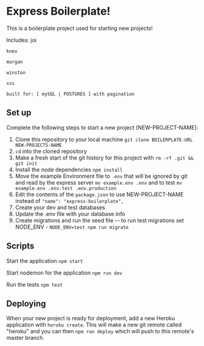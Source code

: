 # Express Boilerplate!

This is a boilerplate project used for starting new projects!

Includes:
    joi
    
    knex
    
    morgan
    
    winston
    
    xss
    
    built for: [ mySQL | POSTGRES ] with pagination


## Set up

Complete the following steps to start a new project (NEW-PROJECT-NAME):

1. Clone this repository to your local machine `git clone BOILERPLATE-URL NEW-PROJECTS-NAME`
2. `cd` into the cloned repository
3. Make a fresh start of the git history for this project with `rm -rf .git && git init`
4. Install the node dependencies `npm install`
5. Move the example Environment file to `.env` that will be ignored by git and read by the express server `mv example.env .env` and to test `mv example.env .env.test .env.production`
6. Edit the contents of the `package.json` to use NEW-PROJECT-NAME instead of `"name": "express-boilerplate",`
7. Create your dev and test databases 
8. Update the .env file with your database info
9. Create migrations and run the seed file -- to run test migrations set NODE_ENV - `NODE_ENV=test npm run migrate`

## Scripts

Start the application `npm start`

Start nodemon for the application `npm run dev`

Run the tests `npm test`

## Deploying

When your new project is ready for deployment, add a new Heroku application with `heroku create`. This will make a new git remote called "heroku" and you can then `npm run deploy` which will push to this remote's master branch.
